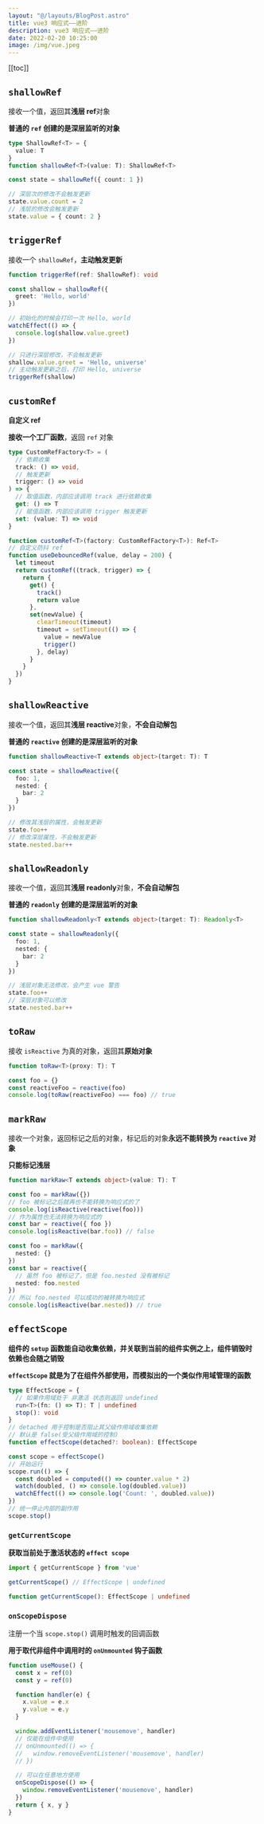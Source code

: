 ```yaml
---
layout: "@/layouts/BlogPost.astro"
title: vue3 响应式——进阶
description: vue3 响应式——进阶
date: 2022-02-20 10:25:00
image: /img/vue.jpeg
---
```


[[toc]]

## `shallowRef`

接收一个值，返回其**浅层 ref**对象

<n-alert type="info">**普通的 `ref` 创建的是深层监听的对象**</n-alert>

```ts
type ShallowRef<T> = {
  value: T
}
function shallowRef<T>(value: T): ShallowRef<T>

const state = shallowRef({ count: 1 })

// 深层次的修改不会触发更新
state.value.count = 2
// 浅层的修改会触发更新
state.value = { count: 2 }
```

## `triggerRef`

接收一个 `shallowRef`，**主动触发更新**

```ts
function triggerRef(ref: ShallowRef): void

const shallow = shallowRef({
  greet: 'Hello, world'
})

// 初始化的时候会打印一次 Hello, world
watchEffect(() => {
  console.log(shallow.value.greet)
})

// 只进行深层修改，不会触发更新
shallow.value.greet = 'Hello, universe'
// 主动触发更新之后，打印 Hello, universe
triggerRef(shallow)
```

## `customRef`

**自定义 ref**

**接收一个工厂函数**，返回 `ref` 对象

```ts
type CustomRefFactory<T> = (
  // 依赖收集
  track: () => void,
  // 触发更新
  trigger: () => void
) => {
  // 取值函数，内部应该调用 track 进行依赖收集
  get: () => T
  // 赋值函数，内部应该调用 trigger 触发更新
  set: (value: T) => void
}

function customRef<T>(factory: CustomRefFactory<T>): Ref<T>
// 自定义防抖 ref
function useDebouncedRef(value, delay = 200) {
  let timeout
  return customRef((track, trigger) => {
    return {
      get() {
        track()
        return value
      },
      set(newValue) {
        clearTimeout(timeout)
        timeout = setTimeout(() => {
          value = newValue
          trigger()
        }, delay)
      }
    }
  })
}
```

## `shallowReactive`

接收一个值，返回其**浅层 reactive**对象，**不会自动解包**

<n-alert type="info">**普通的 `reactive` 创建的是深层监听的对象**</n-alert>

```ts
function shallowReactive<T extends object>(target: T): T

const state = shallowReactive({
  foo: 1,
  nested: {
    bar: 2
  }
})

// 修改其浅层的属性，会触发更新
state.foo++
// 修改深层属性，不会触发更新
state.nested.bar++
```

## `shallowReadonly`

接收一个值，返回其**浅层 readonly**对象，**不会自动解包**

<n-alert type="info">**普通的 `readonly` 创建的是深层监听的对象**</n-alert>

```ts
function shallowReadonly<T extends object>(target: T): Readonly<T>

const state = shallowReadonly({
  foo: 1,
  nested: {
    bar: 2
  }
})

// 浅层对象无法修改，会产生 vue 警告
state.foo++
// 深层对象可以修改
state.nested.bar++
```

## `toRaw`

接收 `isReactive` 为真的对象，返回其**原始对象**

```ts
function toRaw<T>(proxy: T): T

const foo = {}
const reactiveFoo = reactive(foo)
console.log(toRaw(reactiveFoo) === foo) // true
```

## `markRaw`

接收一个对象，返回标记之后的对象，标记后的对象**永远不能转换为 `reactive` 对象**

**只能标记浅层**

```ts
function markRaw<T extends object>(value: T): T

const foo = markRaw({})
// foo 被标记之后就再也不能转换为响应式的了
console.log(isReactive(reactive(foo)))
// 作为属性也无法转换为响应式的
const bar = reactive({ foo })
console.log(isReactive(bar.foo)) // false

const foo = markRaw({
  nested: {}
})
const bar = reactive({
  // 虽然 foo 被标记了，但是 foo.nested 没有被标记
  nested: foo.nested
})
// 所以 foo.nested 可以成功的被转换为响应式
console.log(isReactive(bar.nested)) // true
```

## `effectScope`

**组件的  `setup` 函数能自动收集依赖，并关联到当前的组件实例之上，组件销毁时依赖也会随之销毁**

**`effectScope` 就是为了在组件外部使用，而模拟出的一个类似作用域管理的函数**

```ts
type EffectScope = {
  // 如果作用域处于 非激活 状态则返回 undefined
  run<T>(fn: () => T): T | undefined
  stop(): void
}
// detached 用于控制是否阻止其父级作用域收集依赖
// 默认是 false(受父级作用域的控制)
function effectScope(detached?: boolean): EffectScope

const scope = effectScope()
// 开始运行
scope.run(() => {
  const doubled = computed(() => counter.value * 2)
  watch(doubled, () => console.log(doubled.value))
  watchEffect(() => console.log('Count: ', doubled.value))
})
// 统一停止内部的副作用
scope.stop()
```

### `getCurrentScope`

**获取当前处于激活状态的 `effect scope`**

```ts
import { getCurrentScope } from 'vue'

getCurrentScope() // EffectScope | undefined
```

```ts
function getCurrentScope(): EffectScope | undefined
```

### `onScopeDispose`

注册一个当 `scope.stop()` 调用时触发的回调函数

**用于取代非组件中调用时的 `onUnmounted` 钩子函数**

```ts
function useMouse() {
  const x = ref(0)
  const y = ref(0)

  function handler(e) {
    x.value = e.x
    y.value = e.y
  }

  window.addEventListener('mousemove', handler)
  // 仅能在组件中使用
  // onUnmounted(() => {
  //   window.removeEventListener('mousemove', handler)
  // })

  // 可以在任意地方使用
  onScopeDispose(() => {
    window.removeEventListener('mousemove', handler)
  })
  return { x, y }
}
```